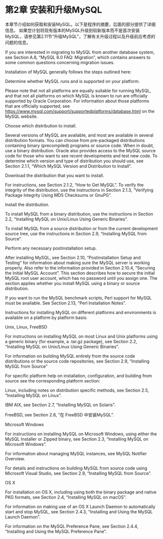# 第2章 安装和升级MySQL
本章节介绍如何获取和安装MySQL。以下是程序的摘要，后面的部分提供了详细信息。 如果您计划将现有版本的MySQL升级到较新版本而不是首次安装MySQL，请参见第2.11节“升级MySQL”，了解有关升级过程以及升级前应考虑的问题的信息。

If you are interested in migrating to MySQL from another database system, see Section A.8, “MySQL 8.0 FAQ: Migration”, which contains answers to some common questions concerning migration issues.

Installation of MySQL generally follows the steps outlined here:

Determine whether MySQL runs and is supported on your platform.

Please note that not all platforms are equally suitable for running MySQL, and that not all platforms on which MySQL is known to run are officially supported by Oracle Corporation. For information about those platforms that are officially supported, see https://www.mysql.com/support/supportedplatforms/database.html on the MySQL website.

Choose which distribution to install.

Several versions of MySQL are available, and most are available in several distribution formats. You can choose from pre-packaged distributions containing binary (precompiled) programs or source code. When in doubt, use a binary distribution. Oracle also provides access to the MySQL source code for those who want to see recent developments and test new code. To determine which version and type of distribution you should use, see Section 2.1.1, “Which MySQL Version and Distribution to Install”.

Download the distribution that you want to install.

For instructions, see Section 2.1.2, “How to Get MySQL”. To verify the integrity of the distribution, use the instructions in Section 2.1.3, “Verifying Package Integrity Using MD5 Checksums or GnuPG”.

Install the distribution.

To install MySQL from a binary distribution, use the instructions in Section 2.2, “Installing MySQL on Unix/Linux Using Generic Binaries”.

To install MySQL from a source distribution or from the current development source tree, use the instructions in Section 2.9, “Installing MySQL from Source”.

Perform any necessary postinstallation setup.

After installing MySQL, see Section 2.10, “Postinstallation Setup and Testing” for information about making sure the MySQL server is working properly. Also refer to the information provided in Section 2.10.4, “Securing the Initial MySQL Account”. This section describes how to secure the initial MySQL root user account, which has no password until you assign one. The section applies whether you install MySQL using a binary or source distribution.

If you want to run the MySQL benchmark scripts, Perl support for MySQL must be available. See Section 2.13, “Perl Installation Notes”.

Instructions for installing MySQL on different platforms and environments is available on a platform by platform basis:

Unix, Linux, FreeBSD

For instructions on installing MySQL on most Linux and Unix platforms using a generic binary (for example, a .tar.gz package), see Section 2.2, “Installing MySQL on Unix/Linux Using Generic Binaries”.

For information on building MySQL entirely from the source code distributions or the source code repositories, see Section 2.9, “Installing MySQL from Source”

For specific platform help on installation, configuration, and building from source see the corresponding platform section:

Linux, including notes on distribution specific methods, see Section 2.5, “Installing MySQL on Linux”.

IBM AIX, see Section 2.7, “Installing MySQL on Solaris”.

FreeBSD, see Section 2.8, “在 FreeBSD 中安装MySQL”.

Microsoft Windows

For instructions on installing MySQL on Microsoft Windows, using either the MySQL Installer or Zipped binary, see Section 2.3, “Installing MySQL on Microsoft Windows”.

For information about managing MySQL instances, see MySQL Notifier Overview.

For details and instructions on building MySQL from source code using Microsoft Visual Studio, see Section 2.9, “Installing MySQL from Source”.

OS X

For installation on OS X, including using both the binary package and native PKG formats, see Section 2.4, “Installing MySQL on macOS”.

For information on making use of an OS X Launch Daemon to automatically start and stop MySQL, see Section 2.4.3, “Installing and Using the MySQL Launch Daemon”.

For information on the MySQL Preference Pane, see Section 2.4.4, “Installing and Using the MySQL Preference Pane”.